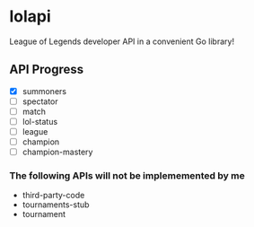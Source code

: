 # lolapi

League of Legends developer API in a convenient Go library!

## API Progress
* [x] summoners
* [ ] spectator
* [ ] match
* [ ] lol-status
* [ ] league
* [ ] champion
* [ ] champion-mastery

### The following APIs will not be implememented by me
* third-party-code
* tournaments-stub
* tournament
